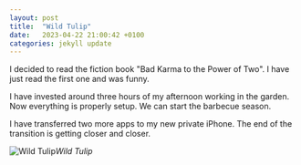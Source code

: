 ```yaml
---
layout: post
title:  "Wild Tulip"
date:   2023-04-22 21:00:42 +0100
categories: jekyll update
---
```


I decided to read the fiction book "Bad Karma to the Power of Two". I have just read the first one and was funny.  

I have invested around three hours of my afternoon working in the garden. Now everything is properly setup. We can start the barbecue season.  

I have transferred two more apps to my new private iPhone. The end of the transition is getting closer and closer.


![Wild Tulip](https://lh3.googleusercontent.com/5xoKdBo5qEBTnbilJ0rBZuPBsdkGuU5t87GvV0ZdiK3wNp3tXGbAuPyMoZothZpJnpQPF3ZaapfZ4cPRcb6Cvf_9UAGRXD8PCo2JfBZU8k881Jhp1DiMNmmQjAhvQXZ86w7I8QACwg=w2400)*Wild Tulip*&nbsp;



[jekyll-docs]: https://jekyllrb.com/docs/home
[jekyll-gh]:   https://github.com/jekyll/jekyll
[jekyll-talk]: https://talk.jekyllrb.com/


